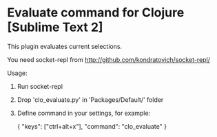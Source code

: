 # Evaluate command for Clojure [Sublime Text 2]

This plugin evaluates current selections.

You need socket-repl from http://github.com/kondratovich/socket-repl/


Usage:

1. Run socket-repl

2. Drop 'clo_evaluate.py' in 'Packages/Default/' folder

3. Define command in your settings, for example:

    { "keys": ["ctrl+alt+x"], "command": "clo_evaluate" }
